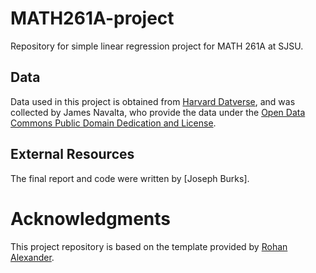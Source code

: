 # MATH261A-project
Repository for simple linear regression project for MATH 261A at SJSU.

## Data 

Data used in this project is obtained from [Harvard Datverse](https://dataverse.harvard.edu/), and was collected by James Navalta, who provide the data under the [Open Data Commons Public Domain Dedication and License](https://opendatacommons.org/licenses/pddl/1-0/).

## External Resources

The final report and code were written by [Joseph Burks].


# Acknowledgments

This project repository is based on the template provided by [Rohan Alexander](https://github.com/RohanAlexander/starter_folder/tree/main).

